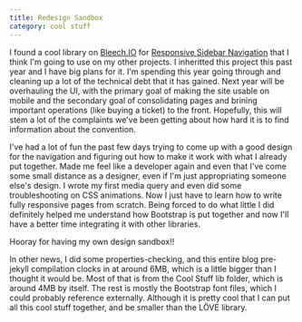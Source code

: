 ```yaml
---
title: Redesign Sandbox
category: cool stuff
---
```

I found a cool library on [Bleech.IO](http://bleech.io/) for [Responsive Sidebar Navigation](https://codyhouse.co/demo/responsive-sidebar-navigation/index.html) that I think I'm going to use on my other projects. I inheritted this project this past year and I have big plans for it. I'm spending this year going through and cleaning up a lot of the technical debt that it has gained. Next year will be overhauling the UI, with the primary goal of making the site usable on mobile and the secondary goal of consolidating pages and brining important operations (like buying a ticket) to the front. Hopefully, this will stem a lot of the complaints we've been getting about how hard it is to find information about the convention.

I've had a lot of fun the past few days trying to come up with a good design for the navigation and figuring out how to make it work with what I already put together. Made me feel like a developer again and even that I've come some small distance as a designer, even if I'm just appropriating someone else's design. I wrote my first media query and even did some troubleshooting on CSS animations. Now I just have to learn how to write fully responsive pages from scratch. Being forced to do what little I did definitely helped me understand how Bootstrap is put together and now I'll have a better time integrating it with other libraries.

Hooray for having my own design sandbox!!

In other news, I did some properties-checking, and this entire blog pre-jekyll compilation clocks in at around 6MB, which is a little bigger than I thought it would be. Most of that is from the Cool Stuff lib folder, which is around 4MB by itself. The rest is mostly the Bootstrap font files, which I could probably reference externally. Although it is pretty cool that I can put all this cool stuff together, and be smaller than the LÖVE library.
